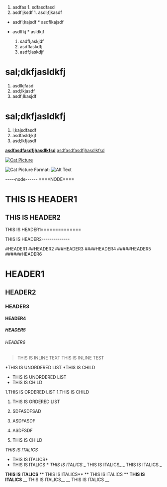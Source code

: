 1. asdfas 1. sdfasdfasd
1. asdfljksdf 1. asdl;fjkasdf

* asdfl;kajsdf * asdflkajsdf
* asdlfkj * asldkjf



   1. sadfl;askjdf
   1. asdflaskdfj
    1. asdf;laskdjf
 
 
sal;dkfjasldkfj
=============
 
 1. asdlkjfasd
 1. asd;lkjasdf
  1. asdf;lkasjdf
 
sal;dkfjasldkfj
=============

1. l;kajsdfasdf
1. asdfasld;kjf
 1. asd;lkfjasdf


**[asdfasdfasdfjhasdlkfsd](http://github.com)**
[asdfasdfasdfjhasdlkfsd](http://github.com)

[![Cat Picture](https://i.ytimg.com/vi/tntOCGkgt98/maxresdefault.jpg)](http://github.com)

![Cat Picture](https://i.ytimg.com/vi/tntOCGkgt98/maxresdefault.jpg)
Format: ![Alt Text](https://www.google.co.kr/search?espv=2&q=java+system+out+println+unicode+characters&oq=java+system+out+println+unicode+characters&gs_l=serp.3...393913.395576.0.395734.10.9.1.0.0.0.142.940.0j8.8.0....0...1c.1.64.serp..1.8.836...0i8i13i30k1j30i10k1.KjdahpOm_n4)

-----node------
====NODE====

THIS IS HEADER1
==============

THIS IS HEADER2
--------------

THIS IS HEADER1==============

THIS IS HEADER2--------------

#HEADER1
##HEADER2
###HEADER3
####HEADER4
#####HEADER5
######HEADER6

# HEADER1
## HEADER2
### HEADER3
#### HEADER4
##### HEADER5
###### HEADER6

>THIS IS INLINE TEXT
> THIS IS INLINE TEST

*THIS IS UNORDERED LIST
 *THIS IS CHILD
* THIS IS UNORDERED LIST
 * THIS IS CHILD
 
1.THIS IS ORDERED LIST
 1.THIS IS CHILD
 
 

1. THIS IS ORDERED LIST
1. SDFASDFSAD
1. ASDFASDF

1. ASDFSDF
 1. THIS IS CHILD
 
*THIS IS ITALICS*
* THIS IS ITALICS*
* THIS IS ITALICS *
_THIS IS ITALICS_
_ THIS IS ITALICS_
_ THIS IS ITALICS _


**THIS IS ITALICS**
** THIS IS ITALICS**
** THIS IS ITALICS **
__THIS IS ITALICS__
__ THIS IS ITALICS__
__ THIS IS ITALICS __

